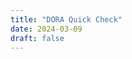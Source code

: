 ```yaml
---
title: "DORA Quick Check"
date: 2024-03-09
draft: false
---
```


<!-- resize `main`; hide the header/footer nav -->
<style>
    main {
        max-width: 100% !important;
        margin: 2.5rem 0 0 0 !important;
        padding: 0 !important;
    }
    footer {display:none}
    header {display:none}
    .site-banner {display:none}
</style>

<meta name="displayMode" content="kiosk" />

<!-- sources for the Quick Check single-page application are generated from the /svelte/quick-check-2023 folder, then copied here. -->
<!-- the timestamp shortcode is appended as a cache buster -->
<script type="module" src="../quickcheck.js?t={{% timestamp %}}"></script>
<link rel="stylesheet" href="../quickcheck.css?t={{% timestamp %}}">
<div id="app"></div>
